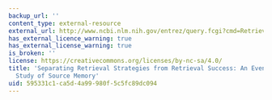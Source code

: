 ```yaml
---
backup_url: ''
content_type: external-resource
external_url: http://www.ncbi.nlm.nih.gov/entrez/query.fcgi?cmd=Retrieve&db=PubMed&dopt=Citation&list_uids=10215091
has_external_licence_warning: true
has_external_license_warning: true
is_broken: ''
license: https://creativecommons.org/licenses/by-nc-sa/4.0/
title: 'Separating Retrieval Strategies from Retrieval Success: An Event-related Potential
  Study of Source Memory'
uid: 595331c1-ca5d-4a99-980f-5c5fc89dc094
---
```

